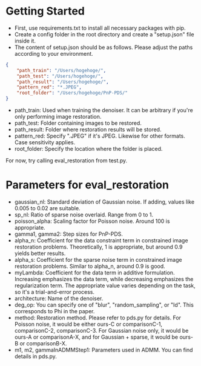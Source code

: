 # Getting Started
- First, use requirements.txt to install all necessary packages with pip.
- Create a config folder in the root directory and create a "setup.json" file inside it.
- The content of setup.json should be as follows. Please adjust the paths according to your environment.

```json
{
    "path_train": "/Users/hogehoge/",
    "path_test": "/Users/hogehoge/",
    "path_result": "/Users/hogehoge/",
    "pattern_red": "*.JPEG", 
    "root_folder": "/Users/hogehoge/PnP-PDS/"
}
```

  - path_train: Used when training the denoiser. It can be arbitrary if you're only performing image restoration.
  - path_test: Folder containing images to be restored.
  - path_result: Folder where restoration results will be stored.
  - pattern_red: Specify ".JPEG" if it's JPEG. Likewise for other formats. Case sensitivity applies.
  - root_folder: Specify the location where the folder is placed.

For now, try calling eval_restoration from test.py.

# Parameters for eval_restoration
 - gaussian_nl: Standard deviation of Gaussian noise. If adding, values like 0.005 to 0.02 are suitable.
 - sp_nl: Ratio of sparse noise overlaid. Range from 0 to 1.
 - poisson_alpha: Scaling factor for Poisson noise. Around 100 is appropriate.
 - gamma1, gamma2: Step sizes for PnP-PDS.
 - alpha_n: Coefficient for the data constraint term in constrained image restoration problems. Theoretically, 1 is appropriate, but around 0.9 yields better results.
 - alpha_s: Coefficient for the sparse noise term in constrained image restoration problems. Similar to alpha_n, around 0.9 is good.
 - myLambda: Coefficient for the data term in additive formulation. Increasing emphasizes the data term, while decreasing emphasizes the regularization term. The appropriate value varies depending on the task, so it's a trial-and-error process.
 - architecture: Name of the denoiser.
 - deg_op: You can specify one of "blur", "random_sampling", or "Id". This corresponds to Phi in the paper.
 - method: Restoration method. Please refer to pds.py for details. For Poisson noise, it would be either ours-C or comparisonC-1, comparisonC-2, comparisonC-3. For Gaussian noise only, it would be ours-A or comparisonA-X, and for Gaussian + sparse, it would be ours-B or comparisonB-X.
 - m1, m2, gammaInADMMStep1: Parameters used in ADMM. You can find details in pds.py.
